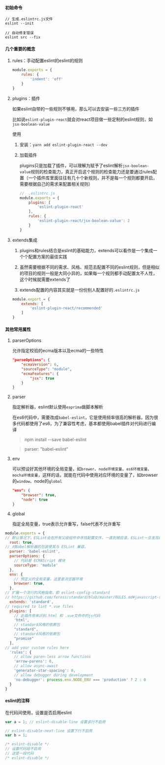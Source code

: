 #### 初始命令

```
// 生成.eslintrc.js文件
eslint --init

// 自动修复错误
eslint src --fix
```

#### 几个重要的概念

1. rules：手动配置eslint的eslint的规则

    ```js
    module.exports = {
        rules: {
            'indent': 'off'
        }
    }
    ```

2. plugins：插件

    如果eslint自带的一些规则不够用，那么可以去安装一些三方的插件

    比如说`eslint-plugin-react`就会对react项目做一些定制的eslint规则，如`jsx-boolean-value`

    使用

    1. 安装：`yarn add eslint-plugin-react --dev`

    2. 加载插件

        plugins只是加载了插件，可以理解为赋予了eslint解析`jsx-boolean-value`规则的检查能力，真正开启这个规则的检查能力还是要通过rules配置（一个插件库里面往往有几十个新规则，并不是每一个规则都要开启，需要根据自己的需求来配置相关规则）

        ```js
        //	.eslintrc.js
        module.exports = {
            plugins: [
                'eslint-plugin-react'
            ],
            rules: {
                'eslint-plugin-react/jsx-boolean-value': 2
            }
        }
        ```

3. extends集成

    1. plugins和rules结合是eslint的基础能力，extends可以看作是一个集成一个个配置方案的最佳实践

    2. 虽然需要根据不同的需求、风格、规范去配置不同的eslint规则，但是相似的项目的规则一般是大同小异的，如果每一个规则都手动配置太不人性，这个时候就需要extends了

    3. extends配置的内容其实就是一份份别人配置好的`.eslintrc.js`

    ```js
    module.export = {
        extends: [
            'eslint-plugin-react/recommended'
        ]
    }
    ```

#### 其他常用属性

1. parserOptions

    允许指定校验的ecma版本以及ecma的一些特性

    ```json
    "parseOptions": {
        "ecmaVersion": 6,
        "sourceType": "module",
        "ecmaFeatures": {
            "jsx": true
        }
    }
    ```

2. parser

    指定解析器，eslint默认使用`esprima`做脚本解析
    
    在es6代码中，需要改成`babel-eslint`，它是使用频率很高的解析器，因为很多代码都使用了es6，为了兼容性考虑，基本都使用babel插件对代码进行编译

    > npm install --save babel-eslint

    > parser: "babel-eslint"

3. env

    可以预设好其他环境的全局变量，如`brower`、`node环境变量`、`es6环境变量`、`mocha环境变量`，这样的话，就能在代码中使用对应环境的变量了，如browser的`window`、node的`global`

    ```json
    "env": {
        "browser": true,
        "node": true
    }
    ```

4. global

    指定全局变量，true表示允许重写，false代表不允许重写


```js
module.exports = {
// 默认情况下，ESLint会在所有父级组件中寻找配置文件，一直到根目录。ESLint一旦发现配置文件中有 "root": true，它就会停止在父级目录中寻找。
  root: true,
// 对Babel解析器的包装使其与 ESLint 兼容。
  parser: 'babel-eslint',
  parserOptions: {
    // 代码是 ECMAScript 模块
    sourceType: 'module'
  },
  env: {
    // 预定义的全局变量，这里是浏览器环境
    browser: true,
  },
// 扩展一个流行的风格指南，即 eslint-config-standard 
// https://github.com/feross/standard/blob/master/RULES.md#javascript-standard-style
  extends: 'standard',
// required to lint *.vue files
  plugins: [
    // 此插件用来识别.html 和 .vue文件中的js代码
    'html',
    // standard风格的依赖包
    "standard",
    // standard风格的依赖包
    "promise"
  ],
// add your custom rules here
  'rules': {
    // allow paren-less arrow functions
    'arrow-parens': 0,
    // allow async-await
    'generator-star-spacing': 0,
    // allow debugger during development
    'no-debugger': process.env.NODE_ENV === 'production' ? 2 : 0
  }
}
```

#### eslint的注释

在代码间使用，设置是否启用eslint

```js
var a = 1; // eslint-disable-line 设置该行不启用

// eslint-disable-next-line 设置下行不启用
var b = 1;

/* eslint-disable */
// 设置代码段不启用
// 这是一段代码
/* eslint-disable */
```